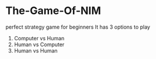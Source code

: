 # The-Game-Of-NIM
perfect strategy game for beginners
It has 3 options to play
1. Computer vs Human
2. Human vs Computer
3. Human vs Human
